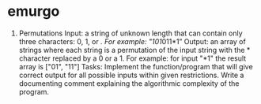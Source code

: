 # emurgo

1. Permutations
Input: a string of unknown length that can contain only three characters: 0, 1, or *. For example: "101*011*1”
Output: an array of strings where each string is a permutation of the input string with the * character replaced by a 0 or a 1. For example: for
input "*1" the result array is ["01", "11"]
Tasks: Implement the function/program that will give correct output for all possible inputs within given restrictions. Write a documenting comment
explaining the algorithmic complexity of the program.